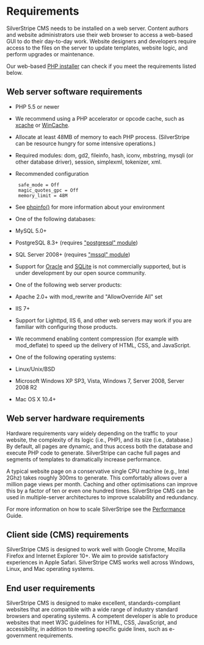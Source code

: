 # Requirements

SilverStripe CMS needs to be installed on a web server. Content authors and website administrators use their web browser
to access a web-based GUI to do their day-to-day work. Website designers and developers require access to the files on
the server to update templates, website logic, and perform upgrades or maintenance.

Our web-based [PHP installer](installation/) can check if you meet the requirements listed below.

## Web server software requirements

 * PHP 5.5 or newer
 * We recommend using a PHP accelerator or opcode cache, such as [xcache](http://xcache.lighttpd.net/) or [WinCache](http://www.iis.net/download/wincacheforphp).
 * Allocate at least 48MB of memory to each PHP process. (SilverStripe can be resource hungry for some intensive operations.)
 * Required modules: dom, gd2, fileinfo, hash, iconv, mbstring, mysqli (or other database driver), session, simplexml, tokenizer, xml.
 * Recommended configuration

		safe_mode = Off
		magic_quotes_gpc = Off
		memory_limit = 48M

 * See [phpinfo()](http://php.net/manual/en/function.phpinfo.php) for more information about your environment
 * One of the following databases: 
  * MySQL 5.0+
  * PostgreSQL 8.3+ (requires ["postgresql" module](http://silverstripe.org/postgresql-module))
  * SQL Server 2008+ (requires ["mssql" module](http://silverstripe.org/microsoft-sql-server-database/))
  * Support for [Oracle](http://www.silverstripe.org/oracle-database-module/) and [SQLite](http://silverstripe.org/sqlite-database/) is not commercially supported, but is under development by our open source community.
 * One of the following web server products: 
  * Apache 2.0+ with mod_rewrite and "AllowOverride All" set
  * IIS 7+
  * Support for Lighttpd, IIS 6, and other web servers may work if you are familiar with configuring those products.
 * We recommend enabling content compression (for example with mod_deflate) to speed up the delivery of HTML, CSS, and JavaScript.
 * One of the following operating systems:
  * Linux/Unix/BSD
  * Microsoft Windows XP SP3, Vista, Windows 7, Server 2008, Server 2008 R2
  * Mac OS X 10.4+

## Web server hardware requirements

Hardware requirements vary widely depending on the traffic to your website, the complexity of its logic (i.e., PHP), and
its size (i.e., database.) By default, all pages are dynamic, and thus access both the database and execute PHP code to
generate. SilverStripe can cache full pages and segments of templates to dramatically increase performance.

A typical website page on a conservative single CPU machine (e.g., Intel 2Ghz) takes roughly 300ms to generate. This
comfortably allows over a million page views per month. Caching and other optimisations can improve this by a factor of
ten or even one hundred times. SilverStripe CMS can be used in multiple-server architectures to improve scalability and
redundancy.

For more information on how to scale SilverStripe see the [Performance](/developer_guides/performance/) Guide.

## Client side (CMS) requirements

SilverStripe CMS is designed to work well with Google Chrome, Mozilla Firefox and Internet Explorer 10+. We aim to
provide satisfactory experiences in Apple Safari. SilverStripe CMS works well across Windows, Linux, and Mac operating
systems.

## End user requirements

SilverStripe CMS is designed to make excellent, standards-compliant websites that are compatible with a wide range of
industry standard browsers and operating systems. A competent developer is able to produce websites that meet W3C
guidelines for HTML, CSS, JavaScript, and accessibility, in addition to meeting specific guide lines, such as
e-government requirements.
